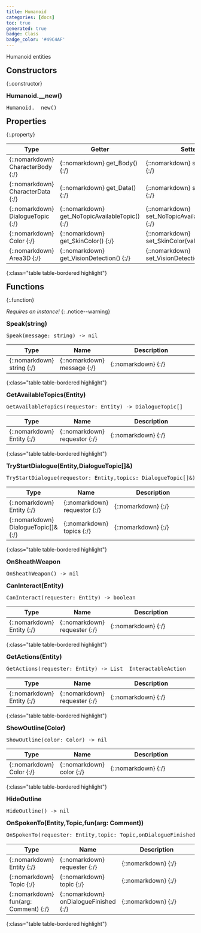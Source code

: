 ```yaml
---
title: Humanoid
categories: [docs]
toc: true
generated: true
badge: Class
badge_color: '#49C4AF'
---
```

<style>
h2 {
    margin-top: 1rem;
    margin-bottom: 0.5rem;
    padding: 0;
}

h3 {
    margin-top: 0.25rem;
    margin-bottom: 0.25rem;
}

.notice--warning {
    margin-top: 0.25rem !important;
    margin-bottom: 1rem !important;
}
blockquote {
    margin-top: 0.4rem;
    margin-bottom: 0.25rem; 
}
blockquote p {
    margin-bottom: 0 !important;
    font-size: 0.8em !important;
}
table {width: 100%; }
td {width: 1px; }
td:last-child {width: 100%; }
#main {max-width: 1500px !important;}
h2.constructor::before {
  font-family: "Font Awesome 6 Free";
  font-weight: 900;
  content: "\f013";
  margin-right: 0.5em;
}
h2.readonly::before {
  font-family: "Font Awesome 6 Free";
  font-weight: 900;
  content: "\f023";
  margin-right: 0.5em;
}
h2.property::before {
  font-family: "Font Awesome 6 Free";
  font-weight: 900;
  content: "\f466";
  margin-right: 0.5em;
}
h2.function::before {
  font-family: "Font Awesome 6 Free";
  font-weight: 900;
  content: "\f0e7";
  margin-right: 0.5em;
}
</style>
            
Humanoid entities

## Constructors
{:.constructor}

### Humanoid.__new()
<div class ="highlighter-rouge">
<div class ="highlight">
<pre class ="highlight">
<span class='nf'>Humanoid.__new</span>()
</pre>
</div>
</div>

## Properties
{:.property}

| Type | Getter | Setter | Static | Default | Description |
| --- | --- | --- | --- | --- | --- |
| {::nomarkdown} <span class='kt'>CharacterBody</span> {:/} | {::nomarkdown} <span class='nf'>get_Body</span>() {:/} | {::nomarkdown} <span class='nf'>set_Body</span>(<span class='o'>val</span>) {:/} | {::nomarkdown}   {:/} | {::nomarkdown}  {:/} | {::nomarkdown} <span class='c'></span> {:/} |
| {::nomarkdown} <span class='kt'>CharacterData</span> {:/} | {::nomarkdown} <span class='nf'>get_Data</span>() {:/} | {::nomarkdown} <span class='nf'>set_Data</span>(<span class='o'>val</span>) {:/} | {::nomarkdown}   {:/} | {::nomarkdown}  {:/} | {::nomarkdown} <span class='c'></span> {:/} |
| {::nomarkdown} <span class='kt'>DialogueTopic</span> {:/} | {::nomarkdown} <span class='nf'>get_NoTopicAvailableTopic</span>() {:/} | {::nomarkdown} <span class='nf'>set_NoTopicAvailableTopic</span>(<span class='o'>val</span>) {:/} | {::nomarkdown}   {:/} | {::nomarkdown}  {:/} | {::nomarkdown} <span class='c'></span> {:/} |
| {::nomarkdown} <span class='kt'>Color</span> {:/} | {::nomarkdown} <span class='nf'>get_SkinColor</span>() {:/} | {::nomarkdown} <span class='nf'>set_SkinColor</span>(<span class='o'>val</span>) {:/} | {::nomarkdown}   {:/} | {::nomarkdown}  {:/} | {::nomarkdown} <span class='c'></span> {:/} |
| {::nomarkdown} <span class='kt'>Area3D</span> {:/} | {::nomarkdown} <span class='nf'>get_VisionDetection</span>() {:/} | {::nomarkdown} <span class='nf'>set_VisionDetection</span>(<span class='o'>val</span>) {:/} | {::nomarkdown}   {:/} | {::nomarkdown}  {:/} | {::nomarkdown} <span class='c'></span> {:/} |
{:class="table table-bordered highlight"}

## Functions
{:.function}

*Requires an instance!*
{: .notice--warning}

### Speak(string)
<div class ="highlighter-rouge">
<div class ="highlight">
<pre class ="highlight">
<span class='nf'>Speak</span>(<span class='o'>message</span>: <span class='kt'>string</span>) -> <span class='kt'>nil</span>
</pre>
</div>
</div>

| Type | Name | Description
| --- | --- | --- |
| {::nomarkdown} <span class='kt'>string</span> {:/} | {::nomarkdown} <span class='o'>message</span> {:/} | {::nomarkdown} <span class='c'></span> {:/} |
{:class="table table-bordered highlight"}

### GetAvailableTopics(Entity)
<div class ="highlighter-rouge">
<div class ="highlight">
<pre class ="highlight">
<span class='nf'>GetAvailableTopics</span>(<span class='o'>requestor</span>: <span class='kt'>Entity</span>) -> <span class='kt'>DialogueTopic[]</span>
</pre>
</div>
</div>

| Type | Name | Description
| --- | --- | --- |
| {::nomarkdown} <span class='kt'>Entity</span> {:/} | {::nomarkdown} <span class='o'>requestor</span> {:/} | {::nomarkdown} <span class='c'></span> {:/} |
{:class="table table-bordered highlight"}

### TryStartDialogue(Entity,DialogueTopic[]&)
<div class ="highlighter-rouge">
<div class ="highlight">
<pre class ="highlight">
<span class='nf'>TryStartDialogue</span>(<span class='o'>requestor</span>: <span class='kt'>Entity</span>,<span class='o'>topics</span>: <span class='kt'>DialogueTopic[]&</span>) -> <span class='kt'>boolean</span>
</pre>
</div>
</div>

| Type | Name | Description
| --- | --- | --- |
| {::nomarkdown} <span class='kt'>Entity</span> {:/} | {::nomarkdown} <span class='o'>requestor</span> {:/} | {::nomarkdown} <span class='c'></span> {:/} |
| {::nomarkdown} <span class='kt'>DialogueTopic[]&</span> {:/} | {::nomarkdown} <span class='o'>topics</span> {:/} | {::nomarkdown} <span class='c'></span> {:/} |
{:class="table table-bordered highlight"}

### OnSheathWeapon
<div class ="highlighter-rouge">
<div class ="highlight">
<pre class ="highlight">
<span class='nf'>OnSheathWeapon</span>() -> <span class='kt'>nil</span>
</pre>
</div>
</div>

### CanInteract(Entity)
<div class ="highlighter-rouge">
<div class ="highlight">
<pre class ="highlight">
<span class='nf'>CanInteract</span>(<span class='o'>requester</span>: <span class='kt'>Entity</span>) -> <span class='kt'>boolean</span>
</pre>
</div>
</div>

| Type | Name | Description
| --- | --- | --- |
| {::nomarkdown} <span class='kt'>Entity</span> {:/} | {::nomarkdown} <span class='o'>requester</span> {:/} | {::nomarkdown} <span class='c'></span> {:/} |
{:class="table table-bordered highlight"}

### GetActions(Entity)
<div class ="highlighter-rouge">
<div class ="highlight">
<pre class ="highlight">
<span class='nf'>GetActions</span>(<span class='o'>requester</span>: <span class='kt'>Entity</span>) -> <span class='kt'>List__InteractableAction</span>
</pre>
</div>
</div>

| Type | Name | Description
| --- | --- | --- |
| {::nomarkdown} <span class='kt'>Entity</span> {:/} | {::nomarkdown} <span class='o'>requester</span> {:/} | {::nomarkdown} <span class='c'></span> {:/} |
{:class="table table-bordered highlight"}

### ShowOutline(Color)
<div class ="highlighter-rouge">
<div class ="highlight">
<pre class ="highlight">
<span class='nf'>ShowOutline</span>(<span class='o'>color</span>: <span class='kt'>Color</span>) -> <span class='kt'>nil</span>
</pre>
</div>
</div>

| Type | Name | Description
| --- | --- | --- |
| {::nomarkdown} <span class='kt'>Color</span> {:/} | {::nomarkdown} <span class='o'>color</span> {:/} | {::nomarkdown} <span class='c'></span> {:/} |
{:class="table table-bordered highlight"}

### HideOutline
<div class ="highlighter-rouge">
<div class ="highlight">
<pre class ="highlight">
<span class='nf'>HideOutline</span>() -> <span class='kt'>nil</span>
</pre>
</div>
</div>

### OnSpokenTo(Entity,Topic,fun(arg: Comment))
<div class ="highlighter-rouge">
<div class ="highlight">
<pre class ="highlight">
<span class='nf'>OnSpokenTo</span>(<span class='o'>requester</span>: <span class='kt'>Entity</span>,<span class='o'>topic</span>: <span class='kt'>Topic</span>,<span class='o'>onDialogueFinished</span>: <span class='kt'>fun(arg: Comment)</span>) -> <span class='kt'>nil</span>
</pre>
</div>
</div>

| Type | Name | Description
| --- | --- | --- |
| {::nomarkdown} <span class='kt'>Entity</span> {:/} | {::nomarkdown} <span class='o'>requester</span> {:/} | {::nomarkdown} <span class='c'></span> {:/} |
| {::nomarkdown} <span class='kt'>Topic</span> {:/} | {::nomarkdown} <span class='o'>topic</span> {:/} | {::nomarkdown} <span class='c'></span> {:/} |
| {::nomarkdown} <span class='kt'>fun(arg: Comment)</span> {:/} | {::nomarkdown} <span class='o'>onDialogueFinished</span> {:/} | {::nomarkdown} <span class='c'></span> {:/} |
{:class="table table-bordered highlight"}

